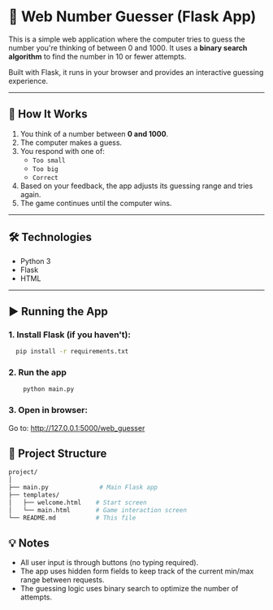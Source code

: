 # 🧠 Web Number Guesser (Flask App)

This is a simple web application where the computer tries to guess the number you're thinking of between 0 and 1000. It uses a **binary search algorithm** to find the number in 10 or fewer attempts.

Built with Flask, it runs in your browser and provides an interactive guessing experience.

---

## 🚀 How It Works

1. You think of a number between **0 and 1000**.
2. The computer makes a guess.
3. You respond with one of:
   - `Too small`
   - `Too big`
   - `Correct`
4. Based on your feedback, the app adjusts its guessing range and tries again.
5. The game continues until the computer wins.

---

## 🛠 Technologies

- Python 3
- Flask
- HTML

---

## ▶️ Running the App

### 1. Install Flask (if you haven't):

```bash
  pip install -r requirements.txt
```
### 2. Run the app
```bash
    python main.py
```

### 3. Open in browser:
Go to: http://127.0.0.1:5000/web_guesser

## 📁 Project Structure
```bash
project/
│
├── main.py              # Main Flask app
├── templates/
│   ├── welcome.html    # Start screen
│   └── main.html       # Game interaction screen
└── README.md           # This file
```

## 💡 Notes
- All user input is through buttons (no typing required).
- The app uses hidden form fields to keep track of the current min/max range between requests.
- The guessing logic uses binary search to optimize the number of attempts.